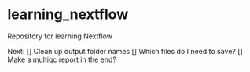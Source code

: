 # learning_nextflow

Repository for learning Nextflow 

Next:
[] Clean up output folder names
[] Which files do I need to save?
[] Make a multiqc report in the end?
